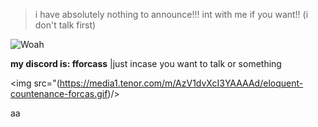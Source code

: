 > i have absolutely nothing to announce!!! int with me if you want!! (i don't talk first)

![Woah](https://komarev.com/ghpvc/?username=gambling-addict)

__my discord is: fforcass__ |just incase you want to talk or something





<img src="(https://media1.tenor.com/m/AzV1dvXcI3YAAAAd/eloquent-countenance-forcas.gif)/>







aa


<!--
**gambling-addict/gambling-addict** is a ✨ _special_ ✨ repository because its `README.md` (this file) appears on your GitHub profile.

Here are some ideas to get you started:

- 🔭 I’m currently working on ...
- 🌱 I’m currently learning ...
- 👯 I’m looking to collaborate on ...
- 🤔 I’m looking for help with ...
- 💬 Ask me about ...
- 📫 How to reach me: ...
- 😄 Pronouns: ...
- ⚡ Fun fact: ...
-->
